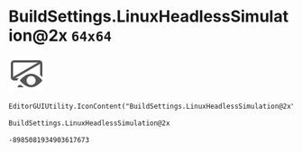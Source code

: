 # BuildSettings.LinuxHeadlessSimulation@2x `64x64`
<img src="/img/BuildSettings.LinuxHeadlessSimulation@2x.png" width=64 height=64>

``` CSharp
EditorGUIUtility.IconContent("BuildSettings.LinuxHeadlessSimulation@2x")
```
```
BuildSettings.LinuxHeadlessSimulation@2x
```
```
-8985081934903617673
```
